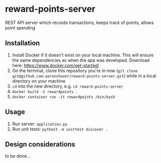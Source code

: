 # reward-points-server

REST API server which records transactions, keeps track of points, allows point
spending

## Installation

1. Install Docker if it doesn't exist on your local machine. This will ensure
 the same dependencies as when the app was developed. Download here:
https://www.docker.com/get-started/
1. On the terminal, clone this repository you're in now
 (`git clone git@github.com:aaronshaver/reward-points-server.git`) while in a
 local directory on your machine
1. `cd` into the new directory, e.g. `cd reward-points-server`
1. `docker build -t rewardpoints .`
1. `docker container run -it rewardpoints /bin/bash`

## Usage

1. Run server: `application.py`
1. Run unit tests: `python3 -m unittest discover .`

## Design considerations

to be done...